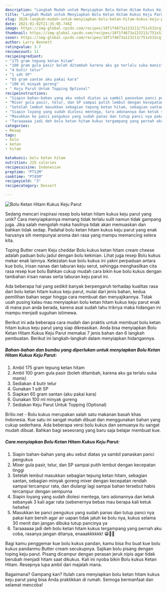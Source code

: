 ```yaml
---
description: "Langkah Mudah untuk Menyiapkan Bolu Ketan Hitam Kukus Keju Parut, Menggugah Selera"
title: "Langkah Mudah untuk Menyiapkan Bolu Ketan Hitam Kukus Keju Parut, Menggugah Selera"
slug: 3620-langkah-mudah-untuk-menyiapkan-bolu-ketan-hitam-kukus-keju-parut-menggugah-selera
date: 2021-01-02T21:35:05.746Z
image: https://img-global.cpcdn.com/recipes/18f1f4673a123213/751x532cq70/bolu-ketan-hitam-kukus-keju-parut-foto-resep-utama.jpg
thumbnail: https://img-global.cpcdn.com/recipes/18f1f4673a123213/751x532cq70/bolu-ketan-hitam-kukus-keju-parut-foto-resep-utama.jpg
cover: https://img-global.cpcdn.com/recipes/18f1f4673a123213/751x532cq70/bolu-ketan-hitam-kukus-keju-parut-foto-resep-utama.jpg
author: Larry Bennett
ratingvalue: 3.7
reviewcount: 11
recipeingredient:
- "175 gram tepung ketan hitam"
- "100 gram gula pasir boleh ditambah karena aku ga terlalu suka manis"
- "4 butir telur"
- "1 sdt SP"
- "65 gram santan aku pakai kara"
- "100 ml minyak goreng"
- " Keju Parut Untuk Topping Optional"
recipeinstructions:
- "Siapin bahan-bahan yang aku sebut diatas ya sambil panaskan panci pengukus"
- "Mixer gula pasir, telur, dan SP sampai putih lembut dengan kecepatan tinggi"
- "Setelah lembut masukkan sebagian tepung ketan hitam, sebagian santan, sebagian minyak goreng mixer dengan kecepatan rendah sampai tercampur rata, dan diulangi lagi sampai bahan tersebut habis tercampur dengan sempurna"
- "Siapin loyang yang sudah diolesi mentega, taro adonannya dan ketuk sebanyak 3 kali agar rata (sebenernya bebas mau berapa kali ketuk hehehe)"
- "Masukkan ke panci pengukus yang sudah panas dan tutup panci nya pakai kain bersih agar air uapan tidak jatuh ke bolu nya, kukus selama 30 menit dan jangan dibuka tutup pancinya ya"
- "Taraaaaaa jadi deh bolu ketan hitam kukus tergampang yang pernah aku coba, rasanya jangan ditanya, enaaakkkkkk! 😁👍🏻"
categories:
- Resep
tags:
- bolu
- ketan
- hitam

katakunci: bolu ketan hitam 
nutrition: 225 calories
recipecuisine: Indonesian
preptime: "PT12M"
cooktime: "PT45M"
recipeyield: "3"
recipecategory: Dessert

---
```



![Bolu Ketan Hitam Kukus Keju Parut](https://img-global.cpcdn.com/recipes/18f1f4673a123213/751x532cq70/bolu-ketan-hitam-kukus-keju-parut-foto-resep-utama.jpg)

Sedang mencari inspirasi resep bolu ketan hitam kukus keju parut yang unik? Cara menyiapkannya memang tidak terlalu sulit namun tidak gampang juga. Jika salah mengolah maka hasilnya tidak akan memuaskan dan bahkan tidak sedap. Padahal bolu ketan hitam kukus keju parut yang enak harusnya sih mempunyai aroma dan rasa yang mampu memancing selera kita.

Toping Butter cream Keju cheddar Bolu kukus ketan hitam cream cheese adalah paduan bolu jadul dengan bolu kekinian. Lihat juga resep Bolu kukus mekar enak lainnya. Kelezatan kue bolu kukus ini yakni perpaduan antara kue bolu, irisan nanas dan taburan keju serut, sehingga menghasilkan cita rasa resep kue bolu Bahkan cukup mudah cara bikin kue bolu kukus dengan tambahan irisan nanas serta taburan keju parut ini.

Ada beberapa hal yang sedikit banyak berpengaruh terhadap kualitas rasa dari bolu ketan hitam kukus keju parut, mulai dari jenis bahan, kedua pemilihan bahan segar hingga cara membuat dan menyajikannya. Tidak usah pusing kalau mau menyiapkan bolu ketan hitam kukus keju parut enak di mana pun anda berada, karena asal sudah tahu triknya maka hidangan ini mampu menjadi suguhan istimewa.


Berikut ini ada beberapa cara mudah dan praktis untuk membuat bolu ketan hitam kukus keju parut yang siap dikreasikan. Anda bisa menyiapkan Bolu Ketan Hitam Kukus Keju Parut memakai 7 jenis bahan dan 6 langkah pembuatan. Berikut ini langkah-langkah dalam menyiapkan hidangannya.

<!--inarticleads1-->

##### Bahan-bahan dan bumbu yang diperlukan untuk menyiapkan Bolu Ketan Hitam Kukus Keju Parut:

1. Ambil 175 gram tepung ketan hitam
1. Ambil 100 gram gula pasir (boleh ditambah, karena aku ga terlalu suka manis)
1. Sediakan 4 butir telur
1. Gunakan 1 sdt SP
1. Siapkan 65 gram santan (aku pakai kara)
1. Gunakan 100 ml minyak goreng
1. Sediakan  Keju Parut Untuk Topping (Optional)


Brilio.net - Bolu kukus merupakan salah satu makanan basah khas Indonesia. Kue satu ini sangat mudah dibuat dan menggunakan bahan yang cukup sederhana. Ada beberapa versi bolu kukus dan semuanya itu sangat mudah dibuat. Bahkan bagi seseorang yang baru saja belajar membuat kue. 

<!--inarticleads2-->

##### Cara menyiapkan Bolu Ketan Hitam Kukus Keju Parut:

1. Siapin bahan-bahan yang aku sebut diatas ya sambil panaskan panci pengukus
1. Mixer gula pasir, telur, dan SP sampai putih lembut dengan kecepatan tinggi
1. Setelah lembut masukkan sebagian tepung ketan hitam, sebagian santan, sebagian minyak goreng mixer dengan kecepatan rendah sampai tercampur rata, dan diulangi lagi sampai bahan tersebut habis tercampur dengan sempurna
1. Siapin loyang yang sudah diolesi mentega, taro adonannya dan ketuk sebanyak 3 kali agar rata (sebenernya bebas mau berapa kali ketuk hehehe)
1. Masukkan ke panci pengukus yang sudah panas dan tutup panci nya pakai kain bersih agar air uapan tidak jatuh ke bolu nya, kukus selama 30 menit dan jangan dibuka tutup pancinya ya
1. Taraaaaaa jadi deh bolu ketan hitam kukus tergampang yang pernah aku coba, rasanya jangan ditanya, enaaakkkkkk! 😁👍🏻


Bagi kamu penggemar kue bolu kukus pandan, kamu bisa lho buat kue bolu kukus pandanmu Butter cream secukupnya. Sajikan bolu pisang dengan toping keju parut. Pisang dicampur dengan perasan jeruk nipis agar tidak berubah menjadi hitam saat dikukus. Kali ini nyoba bikin Bolu kukus Ketan Hitam. Resepnya lupa ambil dari majalah mana. 

Bagaimana? Gampang kan? Itulah cara menyiapkan bolu ketan hitam kukus keju parut yang bisa Anda praktikkan di rumah. Semoga bermanfaat dan selamat mencoba!
